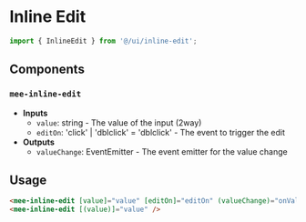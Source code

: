 # Inline Edit

```typescript
import { InlineEdit } from '@/ui/inline-edit';
```

## Components

### `mee-inline-edit`

- **Inputs**
  - `value`: string - The value of the input (2way)
  - `editOn`: 'click' | 'dblclick' = 'dblclick' - The event to trigger the edit
- **Outputs**
  - `valueChange`: EventEmitter<string> - The event emitter for the value change

## Usage

```html
<mee-inline-edit [value]="value" [editOn]="editOn" (valueChange)="onValueChange($event)" />
<mee-inline-edit [(value)]="value" />
```
